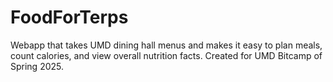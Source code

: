# FoodForTerps
Webapp that takes UMD dining hall menus and makes it easy to plan meals, count calories, and view overall nutrition facts.
Created for UMD Bitcamp of Spring 2025.
